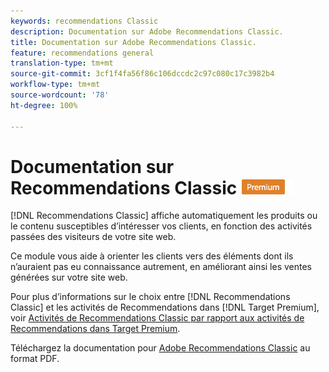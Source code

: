 ```yaml
---
keywords: recommendations Classic
description: Documentation sur Adobe Recommendations Classic.
title: Documentation sur Adobe Recommendations Classic.
feature: recommendations general
translation-type: tm+mt
source-git-commit: 3cf1f4fa56f86c106dccdc2c97c080c17c3982b4
workflow-type: tm+mt
source-wordcount: '78'
ht-degree: 100%

---
```



# Documentation sur Recommendations Classic ![PREMIUM](/help/assets/premium.png)

[!DNL Recommendations Classic] affiche automatiquement les produits ou le contenu susceptibles d’intéresser vos clients, en fonction des activités passées des visiteurs de votre site web.

Ce module vous aide à orienter les clients vers des éléments dont ils n’auraient pas eu connaissance autrement, en améliorant ainsi les ventes générées sur votre site web.

Pour plus d’informations sur le choix entre [!DNL Recommendations Classic] et les activités de Recommendations dans [!DNL Target Premium], voir [Activités de Recommendations Classic par rapport aux activités de Recommendations dans Target Premium](/help/c-recommendations/c-recommendations-faq/recommendations-classic-versus-recommendations-activities-target-premium.md).

Téléchargez la documentation pour [Adobe Recommendations Classic](/help/assets/adobe-recommendations-classic.pdf) au format PDF.
